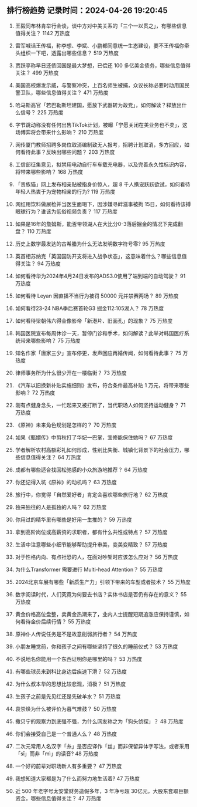 
## 排行榜趋势 记录时间：2024-04-26 19:20:45
  
  1. 王毅同布林肯举行会谈，谈中方对中美关系的「三个一以贯之」，有哪些信息值得关注？ 1142 万热度
    
  2. 雷军喊话王传福，称李想、李斌、小鹏都同意统一生态建设，要不王传福你牵头组织一下吧，透露出哪些信息？ 519 万热度
    
  3. 贾跃亭称早日还债回国是最大梦想，已偿还 100 多亿美金债务，哪些信息值得关注？ 499 万热度
    
  4. 美国高校爆发示威，与警察冲突，上百名师生被捕，众议长称必要时动用国民警卫队，哪些信息值得关注？ 471 万热度
    
  5. 哈马斯高官「若巴勒斯坦建国，愿放下武器转为政党」，如何解读？释放出什么信号？ 225 万热度
    
  6. 字节跳动称没有任何出售TikTok计划，被曝「宁愿关闭在美业务也不卖」，这场博弈将会带来什么影响？ 210 万热度
    
  7. 网传厦门教师招聘多岗位取消编制致无人报考，招聘计划取消，多方回应，如何看待此事？反映出哪些问题？ 203 万热度
    
  8. 工信部征集意见，拟禁用电动自行车车载充电器，以及完善永久性标识内容，将带来哪些影响？ 168 万热度
    
  9. 「贵族猫」网上发布相亲贴被指身价惊人，超 8 千人携宠跃跃欲试，如何看待年轻人热衷于为宠物相亲的行为? 119 万热度
    
  10. 网红用饮料做尿检并当医生面喝下，因涉嫌寻衅滋事被拘 15日，如何看待该搏眼球行为？谁该为低俗视频负责？ 117 万热度
    
  11. 如果是16年的詹姆斯，能否带领湖人在大比分0-3落后掘金的情况下完成翻盘？ 110 万热度
    
  12. 历史上数学最发达的古希腊为什么无法发明数字符号零? 95 万热度
    
  13. 英首相苏纳克「英国国防开支将进入战争状态」，这意味着什么？哪些信息值得关注？ 94 万热度
    
  14. 如何看待华为2024年4月24日发布的ADS3.0使用了端到端的自动驾驶？ 91 万热度
    
  15. 如何看待 Leyan 因直播不当行为被罚 50000 元并禁赛两场？ 89 万热度
    
  16. 如何看待23-24 NBA季后赛首轮G3 掘金112:105湖人？ 78 万热度
    
  17. 如何看待梁朝伟六得金像影帝「新港片、旧面孔」的现象？ 75 万热度
    
  18. 韩国医院宣布每周休诊一天，暂停门诊和手术，如何解读？此举对韩国医疗系统带来哪些影响？ 75 万热度
    
  19. 知名作家「唐家三少」宣布停更，发声回应再婚传闻，如何看待此事？ 75 万热度
    
  20. 律师事务所为什么很少开在一楼临街？ 73 万热度
    
  21. 《汽车以旧换新补贴实施细则》发布，符合条件最高补贴 1 万元，将带来哪些影响？ 72 万热度
    
  22. 刚有点健身念头，一忙起来又被打断了，当代职场人如何坚持运动健身？ 71 万热度
    
  23. 《原神》未来角色规划是怎样的？ 70 万热度
    
  24. 如果《甄嬛传》中剪秋打了华妃一巴掌，宜修能保住她吗？ 67 万热度
    
  25. 学者解析农村高额彩礼如何形成，性别比失衡、城镇化背景下的社会压力，哪些信息值得关注？ 64 万热度
    
  26. 成都有哪些适合找回松弛感的小众旅游地推荐？ 64 万热度
    
  27. 你还记得入坑《原神》的动机吗？ 63 万热度
    
  28. 旅行中，你觉得「自然爱好者」肯定会喜欢哪些旅行地？ 62 万热度
    
  29. 独来独往的人是孤独的人吗？ 62 万热度
    
  30. 你用过的精华里有哪些是好用一生推的？ 59 万热度
    
  31. 拿到高阶岗位或高薪资的求职者，都有什么共性或特点？ 57 万热度
    
  32. 生活中注意哪些小细节能够帮助提升审美，变美变精致？ 57 万热度
    
  33. 对于性格内向、有点社恐的人，在面对吵架时应该怎么应对？ 56 万热度
    
  34. 为什么Transformer 需要进行 Multi-head Attention？ 55 万热度
    
  35. 2024北京车展有哪些「新质生产力」引领下带来的车型或者技术？ 55 万热度
    
  36. 数字阅读时代，人们究竟为何要去书店？实体书店是否仍有存在的意义？ 55 万热度
    
  37. 黄金价格高位盘整，卖黄金热潮来了，业内人士提醒短期追涨应保持谨慎，如何看待金价后续行情？ 55 万热度
    
  38. 原神仆人传说任务是不是故意削弱旅行者？ 54 万热度
    
  39. 小朋友睡觉前，你和孩子之间有哪些坚持了很久的睡前仪式？ 53 万热度
    
  40. 不说地名你能用一个东西证明你是哪里的吗？ 53 万热度
    
  41. 有哪些球员来到科比身边后疾速下滑？ 52 万热度
    
  42. 为什么叔本华的思想比较悲观，消极？ 51 万热度
    
  43. 生孩子之前是先见红还是先破羊水？ 51 万热度
    
  44. 袁崇焕为什么被评价为暮气难鼓？ 50 万热度
    
  45. 撒贝宁的观察力到底强不强，为什么网友称之为「狗头侦探」？ 48 万热度
    
  46. 你们会接受自己是一个普通人么？ 48 万热度
    
  47. 二次元常用人名汉字「糸」是否应译作「丝」而非保留异体字写法，或者采用「sī」而非「mì」的读音? 48 万热度
    
  48. 一个好的前辈对职场新人有多重要？ 47 万热度
    
  49. 我想知道大家都是为了什么而努力地生活着? 47 万热度
    
  50. 近 500 年老字号太安堂财务造假多年，3 年净亏超 30亿元，大股东套取巨额资金，哪些信息值得关注？ 47 万热度
    